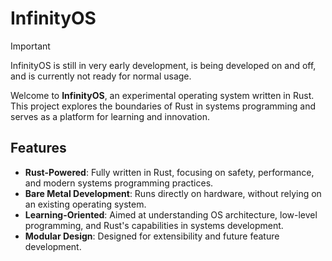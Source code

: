 # **InfinityOS**

>[!IMPORTANT]
>InfinityOS is still in very early development, is being developed on and off, and is currently not ready for normal usage.

Welcome to **InfinityOS**, an experimental operating system written in Rust. This project explores the boundaries of Rust in systems programming and serves as a platform for learning and innovation.

## **Features**
- **Rust-Powered**: Fully written in Rust, focusing on safety, performance, and modern systems programming practices.
- **Bare Metal Development**: Runs directly on hardware, without relying on an existing operating system.
- **Learning-Oriented**: Aimed at understanding OS architecture, low-level programming, and Rust's capabilities in systems development.
- **Modular Design**: Designed for extensibility and future feature development.
